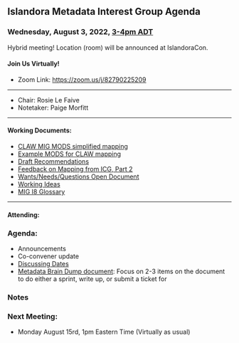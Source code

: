 ## Islandora Metadata Interest Group Agenda
### Wednesday, August 3, 2022, [3-4pm ADT](https://dateful.com/convert/canada-halifax?t=4p.m.)
Hybrid meeting! Location (room) will be announced at IslandoraCon.
#### Join Us Virtually!
* Zoom Link: https://zoom.us/j/82790225209

---
* Chair: Rosie Le Faive
* Notetaker: Paige Morfitt
---

#### Working Documents:
* [CLAW MIG MODS simplified mapping](https://docs.google.com/spreadsheets/d/18u2qFJ014IIxlVpM3JXfDEFccwBZcoFsjbBGpvL0jJI/edit#gid=0)
* [Example MODS for CLAW mapping](https://docs.google.com/spreadsheets/d/1C2Xie7HUDSgRT5v4ldoJvlNdoXz2GHAPvL3PE3TOKW8/edit#gid=1829081124)
* [Draft Recommendations](https://docs.google.com/document/d/15qSO9YcALtYSqd6CUuGx0t8FwUJ5pPwVPz0PA5rU898/edit#heading=h.f9r6knw0rjvu)
* [Feedback on Mapping from ICG, Part 2](https://docs.google.com/document/d/11OpqMMCXM1TFXgsr4yyTQ_cH9DabnD31p7JnuTRQl28/edit?invite=CMWvruEI&ts=5e66437f)
* [Wants/Needs/Questions Open Document](https://docs.google.com/document/d/12Kpb6826TNPzzMuyPS0sESa9TLnmljQmeioWbaPeEdA/edit)
* [Working Ideas](https://github.com/islandora-interest-groups/Islandora-Metadata-Interest-Group/blob/main/working_docs/ideas_and_topics.md)
* [MIG I8 Glossary](https://docs.google.com/document/d/1cfPYFVV9qvvz2VjBRdYUN0CB7AyVDuG-GYavQ27DuBk/edit#heading=h.9fr9xw70meix)


---

#### Attending:

### Agenda: 
* Announcements
* Co-convener update
* [Discussing Dates](https://docs.lefaive.ca/w/index.php/Dates_in_Drupal_and_Solr)
* [Metadata Brain Dump document](https://docs.google.com/document/d/1_--RimkzV5Hh6o9Gc_h4o8MC5gDVH5eI59jR_vIGEoY/edit): Focus on 2-3 items on the document to do either a sprint, write up, or submit a ticket for


### Notes
	

    
### Next Meeting:
* Monday August 15rd, 1pm Eastern Time (Virtually as usual)
